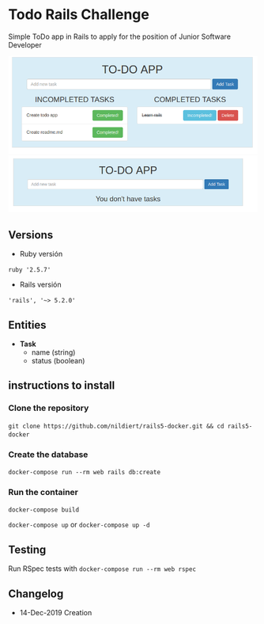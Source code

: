 # Todo Rails Challenge

Simple ToDo app in Rails to apply for the position of Junior Software Developer

![Image](https://raw.githubusercontent.com/nildiert/todo_rails_challenge/master/pics/todo_with_tasks.png)
![Image](https://raw.githubusercontent.com/nildiert/todo_rails_challenge/master/pics/you_dont_have_task.png)

## Versions

* Ruby versión

`ruby '2.5.7'`

* Rails versión

`'rails', '~> 5.2.0'`


## Entities

  * **Task**
    * name (string)
    * status (boolean)


## instructions to install

### Clone the repository

`git clone https://github.com/nildiert/rails5-docker.git && cd rails5-docker`


### Create the database

`docker-compose run --rm web rails db:create`


### Run the container

`docker-compose build`

`docker-compose up` or `docker-compose up -d`

## Testing

Run RSpec tests with `docker-compose run --rm web rspec`


## Changelog
* 14-Dec-2019 Creation
